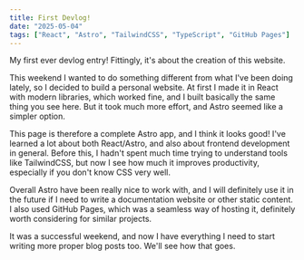 ```yaml
---
title: First Devlog!
date: "2025-05-04"
tags: ["React", "Astro", "TailwindCSS", "TypeScript", "GitHub Pages"]
---
```


My first ever devlog entry! Fittingly, it's about the creation of this website.

This weekend I wanted to do something different from what I've been doing lately, so I decided to build a personal website. At first I made it in React with modern libraries, which worked fine, and I built basically the same thing you see here. But it took much more effort, and Astro seemed like a simpler option.

This page is therefore a complete Astro app, and I think it looks good! I've learned a lot about both React/Astro, and also about frontend development in general. Before this, I hadn't spent much time trying to understand tools like TailwindCSS, but now I see how much it improves productivity, especially if you don't know CSS very well.

Overall Astro have been really nice to work with, and I will definitely use it in the future if I need to write a documentation website or other static content. I also used GitHub Pages, which was a seamless way of hosting it, definitely worth considering for similar projects.

It was a successful weekend, and now I have everything I need to start writing more proper blog posts too. We'll see how that goes.
